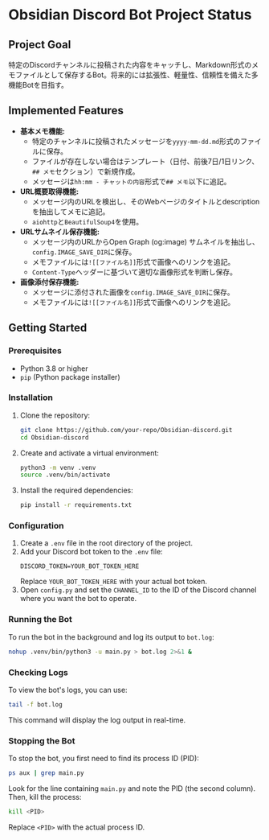 # Obsidian Discord Bot Project Status

## Project Goal
特定のDiscordチャンネルに投稿された内容をキャッチし、Markdown形式のメモファイルとして保存するBot。将来的には拡張性、軽量性、信頼性を備えた多機能Botを目指す。

## Implemented Features
- **基本メモ機能:**
  - 特定のチャンネルに投稿されたメッセージを`yyyy-mm-dd.md`形式のファイルに保存。
  - ファイルが存在しない場合はテンプレート（日付、前後7日/1日リンク、`## メモ`セクション）で新規作成。
  - メッセージは`hh:mm - チャットの内容`形式で`## メモ`以下に追記。
- **URL概要取得機能:**
  - メッセージ内のURLを検出し、そのWebページのタイトルとdescriptionを抽出してメモに追記。
  - `aiohttp`と`BeautifulSoup4`を使用。
- **URLサムネイル保存機能:**
  - メッセージ内のURLからOpen Graph (og:image) サムネイルを抽出し、`config.IMAGE_SAVE_DIR`に保存。
  - メモファイルには`![[ファイル名]]`形式で画像へのリンクを追記。
  - `Content-Type`ヘッダーに基づいて適切な画像形式を判断し保存。
- **画像添付保存機能:**
  - メッセージに添付された画像を`config.IMAGE_SAVE_DIR`に保存。
  - メモファイルには`![[ファイル名]]`形式で画像へのリンクを追記。

## Getting Started

### Prerequisites
- Python 3.8 or higher
- `pip` (Python package installer)

### Installation
1. Clone the repository:
   ```bash
   git clone https://github.com/your-repo/Obsidian-discord.git
   cd Obsidian-discord
   ```
2. Create and activate a virtual environment:
   ```bash
   python3 -m venv .venv
   source .venv/bin/activate
   ```
3. Install the required dependencies:
   ```bash
   pip install -r requirements.txt
   ```

### Configuration
1. Create a `.env` file in the root directory of the project.
2. Add your Discord bot token to the `.env` file:
   ```
   DISCORD_TOKEN=YOUR_BOT_TOKEN_HERE
   ```
   Replace `YOUR_BOT_TOKEN_HERE` with your actual bot token.
3. Open `config.py` and set the `CHANNEL_ID` to the ID of the Discord channel where you want the bot to operate.

### Running the Bot
To run the bot in the background and log its output to `bot.log`:
```bash
nohup .venv/bin/python3 -u main.py > bot.log 2>&1 &
```

### Checking Logs
To view the bot's logs, you can use:
```bash
tail -f bot.log
```
This command will display the log output in real-time.

### Stopping the Bot
To stop the bot, you first need to find its process ID (PID):
```bash
ps aux | grep main.py
```
Look for the line containing `main.py` and note the PID (the second column).
Then, kill the process:
```bash
kill <PID>
```
Replace `<PID>` with the actual process ID.